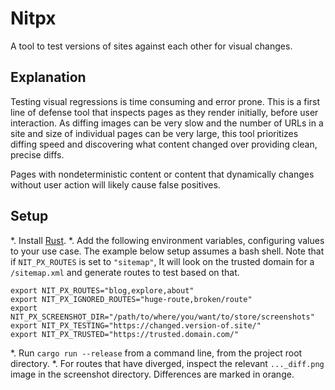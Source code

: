 # Nitpx

A tool to test versions of sites against each other for visual changes.

## Explanation

Testing visual regressions is time consuming and error prone. This is a first line of defense tool that inspects pages as they render initially, before user interaction. As diffing images can be very slow and the number of URLs in a site and size of individual pages can be very large, this tool prioritizes diffing speed and discovering what content changed over providing clean, precise diffs.

Pages with nondeterministic content or content that dynamically changes without user action will likely cause false positives.


## Setup
*. Install [Rust][install_rust].
*. Add the following environment variables, configuring values to your use case. The example below setup assumes a bash shell. Note that if `NIT_PX_ROUTES` is set to `"sitemap"`, It will look on the trusted domain for a `/sitemap.xml` and generate routes to test based on that.

```
export NIT_PX_ROUTES="blog,explore,about"
export NIT_PX_IGNORED_ROUTES="huge-route,broken/route"
export NIT_PX_SCREENSHOT_DIR="/path/to/where/you/want/to/store/screenshots"
export NIT_PX_TESTING="https://changed.version-of.site/"
export NIT_PX_TRUSTED="https://trusted.domain.com/"
```

*. Run `cargo run --release` from a command line, from the project root directory.
*. For routes that have diverged, inspect the relevant `..._diff.png` image in the screenshot directory. Differences are marked in orange.

[install_rust]: https://www.rust-lang.org/tools/install
